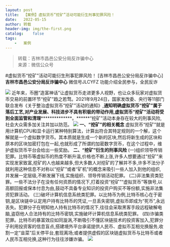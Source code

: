 ```yaml
---
layout:	post
title:	【案例】虚拟货币“挖矿”活动可能衍生刑事犯罪风险！
date:	2022-05-15
author:	转载
header-img:	img/the-first.png
catalog:	false
tags:
	-	案例
---
```


<blockquote><p>转载：吉林市昌邑公安分局反诈骗中心<br>
来源：微信公众号</p></blockquote>

#虚拟货币“挖矿”活动可能衍生刑事犯罪风险！
[吉林市昌邑公安分局反诈骗中心]
**吉林市昌邑公安分局反诈骗中心**
微信号JLCYFZ
功能介绍全民参与，全民反诈

![]({{site.baseurl}}/postimg/7f48KExj8S4t1XqIK3FicpjKMD3c3rnbJQPIFjY5prQHKU4K0HBXpgFY11icb2oUgs5Xsu3eI95NcYxPtnWVAplw.jpeg)
近年来，币圈“造富神话”让虚拟货币走进更多人视野，也让众多玩家对虚拟货币交易的前置环节“挖矿”趋之若骛。2021年9月24日，国家发改委、央行等11部门联合发布《关于整治虚拟货币“挖矿”活动的通知》,**通知明确虚拟货币“挖矿”属于落后工艺,对产业发展、科技进步不具有积极的带动作用,虚拟货币“挖矿”活动将受到全面监管和清理****************。******“挖矿”活动本身存在较大的刑事风险,社会大众需多加关注并加以防范。
![]({{site.baseurl}}/postimg/HDcKUq8OnPonHDGLdnicyYmUopQQVeAibKhAsneoGCUrqwy9fpaiaYZco6Qf3GxBIiaZXNibEnpWdVkWp1W3MuHPfGg.jpeg)
**一、“挖矿”的相关概念**
虚拟货币“挖矿”就是用计算机CPU和显卡运行某种特别算法，计算出符合其特定规则的一个解，这个解就是一个虚拟数字货币。其本质就是生成一个新的区块,然后将新生成的区块和原本的区块加密打包在一起,也就形成了所谓的加密数字货币，在这个过程中，维护虚拟货币平台会给出一些奖励。
**二、“挖矿”衍生的刑事风险**
(一)组织领导传销犯罪。比特币等虚拟币的热度不断升温,价格也不断上涨,许多人想要通过“挖矿”来实现发家致富,挖矿的人也越来越多,但大多数人对挖矿的了解并不多,许多不法分子就利用这种信息不对称以“挖矿”或者“矿机”的概念来吸引一些人加入到他的组织,并发展一定层级,不断发展下线,实施组织、领导传销活动犯罪。
(二)非法集资类犯罪。一些不法分子在没有任何资质的情况下,打着投资“挖矿”“虚拟货币”等旗号,以高额回报或保本付息为由,鼓动不具备专业知识的投资户购买不等份额,实施非法集资犯罪活动。
(三)破坏计算机信息系统类犯罪。以比特币为例,比特币核心在于密钥,是区块链中认定用户持有比特币的凭证,一旦丢失密钥,虚拟币即成为“死币”,永远丢失。犯罪分子在明知他人持有比特币的情况下,往往会采取黑客手段远程破解电脑,盗窃他人合法持有的比特币密钥,实施破坏计算机信息系统类犯罪。
(四)诈骗类犯罪。比特币的暴富效应如同漩涡,不断吸引不懂区块链技术的投资客加入,犯罪分子利用投资客的信息盲点,搭建境外平台承诺提供人民币、虚拟币互相兑换服务,收割一定“韭菜”后关停平台,套现离场;或者提供虚假的区块链虚拟货币与比特币或者人民币互相兑换,这种行为往往涉嫌诈骗。
![]({{site.baseurl}}/postimg/7f48KExj8S5r2SoPGyAOBicw10ceBIVvVyAZKyXZwOMhprgf3NnMPSWTyzkYmZdk4yWdHpCzz9cCQXib3ubBvAOA.jpeg)
